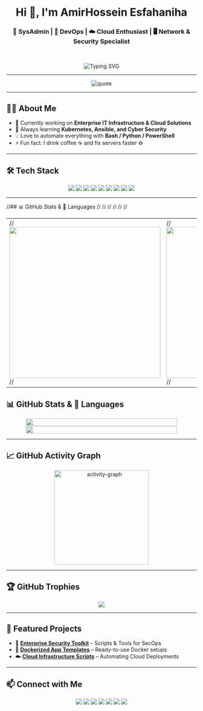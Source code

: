 <h1 align="center">Hi 👋, I'm AmirHossein Esfahaniha</h1>
<h3 align="center">🚀 SysAdmin | 🐳 DevOps | ☁️ Cloud Enthusiast | 🖥️ Network & Security Specialist</h3>
<br>

<p align="center">
  <img src="https://readme-typing-svg.herokuapp.com?size=22&color=F700FF&center=true&vCenter=true&width=500&lines=Automation+Lover+⚙️;Cloud+%26+DevOps+Enthusiast+☁️;Security+Specialist+🔐;Always+Learning+🚀" alt="Typing SVG" />
</p>

---

<p align="center">
  <img src="https://quotes-github-readme.vercel.app/api?type=horizontal&theme=radical" alt="quote" />
</p>

---

## 👨‍💻 About Me
- 🔭 Currently working on **Enterprise IT Infrastructure & Cloud Solutions**  
- 🌱 Always learning **Kubernetes, Ansible, and Cyber Security**  
- 💡 Love to automate everything with **Bash / Python / PowerShell**  
- ⚡ Fun fact: I drink coffee ☕ and fix servers faster ⚙️  

---

## 🛠 Tech Stack
<p align="center">
  <img src="https://img.shields.io/badge/Linux-FCC624?style=for-the-badge&logo=linux&logoColor=black" />
  <img src="https://img.shields.io/badge/Docker-2496ED?style=for-the-badge&logo=docker&logoColor=white" />
  <img src="https://img.shields.io/badge/Kubernetes-326CE5?style=for-the-badge&logo=kubernetes&logoColor=white" />
  <img src="https://img.shields.io/badge/Ansible-EE0000?style=for-the-badge&logo=ansible&logoColor=white" />
  <img src="https://img.shields.io/badge/Python-3776AB?style=for-the-badge&logo=python&logoColor=white" />
  <img src="https://img.shields.io/badge/Bash-4EAA25?style=for-the-badge&logo=gnu-bash&logoColor=white" />
  <img src="https://img.shields.io/badge/NGINX-009639?style=for-the-badge&logo=nginx&logoColor=white" />
  <img src="https://img.shields.io/badge/VMware-607078?style=for-the-badge&logo=vmware&logoColor=white" />
  <img src="https://img.shields.io/badge/PHP-777BB4?style=for-the-badge&logo=php&logoColor=white" />
</p>

---

//## 📊 GitHub Stats & 🚀 Languages
//<table align="center">
//  <tr>
//    <td>
//      <img src="https://github-readme-stats.vercel.app/api?username=esfahaniha&show_icons=true&theme=radical&hide_border=true&count_private=true&layout=compact" width="400px"/>
//    </td>
//    <td>
//      <img src="https://github-readme-stats.vercel.app/api/top-langs/?username=esfahaniha&layout=compact&theme=radical&hide_border=true" width="400px"/>
//    </td>
//  </tr>
//</table>
## 📊 GitHub Stats & 🚀 Languages
<div align="center" style="display: flex; flex-wrap: wrap; justify-content: center; align-items: center;">
  <div style="flex: 1 1 400px; max-width: 400px; min-width: 300px;">
    <img src="https://github-readme-stats.vercel.app/api?username=esfahaniha&show_icons=true&theme=radical&hide_border=true&count_private=true&layout=compact" width="100%" />
  </div>
  <div style="flex: 1 1 400px; max-width: 400px; min-width: 300px;">
    <img src="https://github-readme-stats.vercel.app/api/top-langs/?username=esfahaniha&layout=compact&theme=radical&hide_border=true" width="100%" />
  </div>
</div>

---

## 📈 GitHub Activity Graph
<p align="center">
  <img src="https://github-readme-activity-graph.vercel.app/graph?username=esfahaniha&theme=react-dark&hide_border=true&area=true" alt="activity-graph" height="250px"/>
</p>

---

## 🏆 GitHub Trophies
<p align="center">
  <img src="https://github-profile-trophy.vercel.app/?username=esfahaniha&theme=radical&margin-w=10&margin-h=10&no-frame=true" />
</p>

---

## 🌟 Featured Projects
- 🔐 [**Enterprise Security Toolkit**](https://github.com/esfahaniha/security-toolkit) – Scripts & Tools for SecOps  
- 🐳 [**Dockerized App Templates**](https://github.com/esfahaniha/docker-apps) – Ready-to-use Docker setups  
- ☁️ [**Cloud Infrastructure Scripts**](https://github.com/esfahaniha/cloud-infra) – Automating Cloud Deployments  

---

## 📫 Connect with Me
<p align="center">
  <a href="mailto:e4fahani@gmail.com"><img src="https://img.shields.io/badge/Email-D14836?style=for-the-badge&logo=gmail&logoColor=white" /></a>
  <a href="https://discord.com/users/esam_dpge"><img src="https://img.shields.io/badge/Discord-7289DA?style=for-the-badge&logo=discord&logoColor=white" /></a>
  <a href="https://t.me/esam_dpge"><img src="https://img.shields.io/badge/Telegram-2CA5E0?style=for-the-badge&logo=telegram&logoColor=white" /></a>
  <a href="https://x.com/YOUR_X"><img src="https://img.shields.io/badge/X-000000?style=for-the-badge&logo=x&logoColor=white" /></a>
  <a href="https://www.reddit.com/user/YOUR_REDDIT"><img src="https://img.shields.io/badge/Reddit-FF4500?style=for-the-badge&logo=reddit&logoColor=white" /></a>
  <a href="https://www.youtube.com/c/YOUR_YOUTUBE"><img src="https://img.shields.io/badge/YouTube-FF0000?style=for-the-badge&logo=youtube&logoColor=white" /></a>
  <a href="https://www.instagram.com/YOUR_INSTAGRAM"><img src="https://img.shields.io/badge/Instagram-E1306C?style=for-the-badge&logo=instagram&logoColor=white" /></a>
</p>
